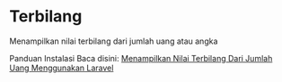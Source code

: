 # Terbilang
Menampilkan nilai terbilang dari jumlah uang atau angka

Panduan Instalasi
Baca disini: <a href="http://mytuta.com/menampilkan-nilai-terbilang-dari-jumlah-uang-menggunakan-laravel/">Menampilkan Nilai Terbilang Dari Jumlah Uang Menggunakan Laravel</a>
